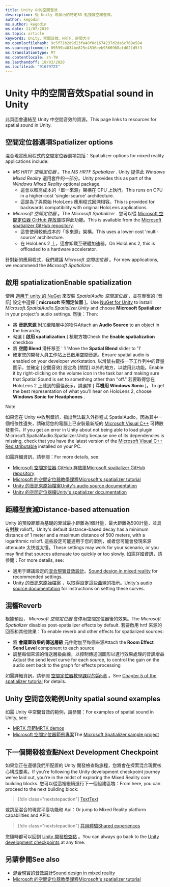 ```yaml
---
title: Unity 中的空間音效
description: 從 Unity 場景內的特定3D 點播放空間音效。
author: kegodin
ms.author: kegodin
ms.date: 11/07/2019
ms.topic: article
keywords: Unity、空間音效、HRTF、房間大小
ms.openlocfilehash: 9c5f71b2d9d13fa40f0d1674237d2da6c769e584
ms.sourcegitcommit: 09599b4034be825e4536eeb9566968afd021d5f3
ms.translationtype: MT
ms.contentlocale: zh-TW
ms.lasthandoff: 10/03/2020
ms.locfileid: "91679725"
---
```

# <a name="spatial-sound-in-unity"></a><span data-ttu-id="5c467-104">Unity 中的空間音效</span><span class="sxs-lookup"><span data-stu-id="5c467-104">Spatial sound in Unity</span></span>

<span data-ttu-id="5c467-105">此頁面會連結至 Unity 中空間音效的資源。</span><span class="sxs-lookup"><span data-stu-id="5c467-105">This page links to resources for spatial sound in Unity.</span></span>

## <a name="spatializer-options"></a><span data-ttu-id="5c467-106">空間定位器選項</span><span class="sxs-lookup"><span data-stu-id="5c467-106">Spatializer options</span></span>
<span data-ttu-id="5c467-107">混合現實應用程式的空間定位器選項包括：</span><span class="sxs-lookup"><span data-stu-id="5c467-107">Spatializer options for mixed reality applications include:</span></span>
* <span data-ttu-id="5c467-108">*MS HRTF 空間定位器* 。</span><span class="sxs-lookup"><span data-stu-id="5c467-108">The *MS HRTF Spatializer* .</span></span> <span data-ttu-id="5c467-109">Unity 提供此 *Windows Mixed Reality* 選用套件的一部分。</span><span class="sxs-lookup"><span data-stu-id="5c467-109">Unity provides this as part of the *Windows Mixed Reality* optional package.</span></span>
  * <span data-ttu-id="5c467-110">這會以較高成本的「單一來源」架構在 CPU 上執行。</span><span class="sxs-lookup"><span data-stu-id="5c467-110">This runs on CPU in a higher-cost 'single-source' architecture.</span></span>
  * <span data-ttu-id="5c467-111">這是為了與原始 HoloLens 應用程式回溯相容。</span><span class="sxs-lookup"><span data-stu-id="5c467-111">This is provided for backwards compatibility with original HoloLens applications.</span></span>
* <span data-ttu-id="5c467-112">*Microsoft 空間定位器* 。</span><span class="sxs-lookup"><span data-stu-id="5c467-112">The *Microsoft Spatializer* .</span></span> <span data-ttu-id="5c467-113">您可以從 [Microsoft 空間定位器 GitHub 存放庫](https://github.com/microsoft/spatialaudio-unity)取得此功能。</span><span class="sxs-lookup"><span data-stu-id="5c467-113">This is available from the [Microsoft spatializer GitHub repository](https://github.com/microsoft/spatialaudio-unity).</span></span>
  * <span data-ttu-id="5c467-114">這會使用較低成本的「多來源」架構。</span><span class="sxs-lookup"><span data-stu-id="5c467-114">This uses a lower-cost 'multi-source' architecture.</span></span>
  * <span data-ttu-id="5c467-115">在 HoloLens 2 上，這會卸載至硬體加速器。</span><span class="sxs-lookup"><span data-stu-id="5c467-115">On HoloLens 2, this is offloaded to a hardware accelerator.</span></span>

<span data-ttu-id="5c467-116">針對新的應用程式，我們建議 *Microsoft 空間定位器* 。</span><span class="sxs-lookup"><span data-stu-id="5c467-116">For new applications, we recommend the *Microsoft Spatializer* .</span></span>

## <a name="enable-spatialization"></a><span data-ttu-id="5c467-117">啟用 spatialization</span><span class="sxs-lookup"><span data-stu-id="5c467-117">Enable spatialization</span></span>

<span data-ttu-id="5c467-118">使用 [適用于 unity 的 NuGet](https://github.com/GlitchEnzo/NuGetForUnity/releases/latest) 來安裝 _SpatialAudio 空間定位器_ ，並在專案的 [音訊] 設定中選擇 [ **microsoft 空間定位器** ]。</span><span class="sxs-lookup"><span data-stu-id="5c467-118">Use [NuGet for Unity](https://github.com/GlitchEnzo/NuGetForUnity/releases/latest) to install _Microsoft.SpatialAudio.Spatializer.Unity_ and choose **Microsoft Spatializer** in your project's audio settings.</span></span> <span data-ttu-id="5c467-119">然後：</span><span class="sxs-lookup"><span data-stu-id="5c467-119">Then:</span></span>
* <span data-ttu-id="5c467-120">將 **音訊來源** 附加至階層中的物件</span><span class="sxs-lookup"><span data-stu-id="5c467-120">Attach an **Audio Source** to an object in the hierarchy</span></span>
* <span data-ttu-id="5c467-121">勾選 [ **啟用 spatialization** ] 核取方塊</span><span class="sxs-lookup"><span data-stu-id="5c467-121">Check the **Enable spatialization** checkbox</span></span>
* <span data-ttu-id="5c467-122">將 **空間 Blend** 滑杆移至 ' 1 '</span><span class="sxs-lookup"><span data-stu-id="5c467-122">Move the **Spatial Blend** slider to '1'</span></span>
* <span data-ttu-id="5c467-123">確定您的開發人員工作站上已啟用空間音訊。</span><span class="sxs-lookup"><span data-stu-id="5c467-123">Ensure spatial audio is enabled on your developer workstation.</span></span> <span data-ttu-id="5c467-124">以滑鼠右鍵按一下工作列中的音量圖示，並確定 [空間音效] 設定為 [關閉] 以外的地方，以啟用此功能。</span><span class="sxs-lookup"><span data-stu-id="5c467-124">Enable it by right-clicking on the volume icon in the task bar and making sure that Spatial Sound is set to something other than "off."</span></span> <span data-ttu-id="5c467-125">若要取得您在 HoloLens 2 上聽到的最佳表示，請選擇 [ **耳機用 Windows Sonic** ]。</span><span class="sxs-lookup"><span data-stu-id="5c467-125">To get the best representation of what you'll hear on HoloLens 2, choose **Windows Sonic for Headphones** .</span></span>

>[!NOTE]
><span data-ttu-id="5c467-126">如果您在 Unity 中收到錯誤，指出無法載入外掛程式 SpatialAudio，因為其中一個相依性遺失，請確認您的電腦上已安裝最新版的 [Microsoft Visual C++](https://support.microsoft.com/en-us/help/2977003/the-latest-supported-visual-c-downloads) 可轉散發套件。</span><span class="sxs-lookup"><span data-stu-id="5c467-126">If you get an error in Unity about not being able to load plugin Microsoft.SpatialAudio.Spatializer.Unity because one of its dependencies is missing, check that you have the latest version of the [Microsoft Visual C++ Redistributable](https://support.microsoft.com/en-us/help/2977003/the-latest-supported-visual-c-downloads) installed on your PC.</span></span>

<span data-ttu-id="5c467-127">如需詳細資訊，請參閱：</span><span class="sxs-lookup"><span data-stu-id="5c467-127">For more details, see:</span></span>
* [<span data-ttu-id="5c467-128">Microsoft 空間定位器 GitHub 存放庫</span><span class="sxs-lookup"><span data-stu-id="5c467-128">Microsoft spatializer GitHub repository</span></span>](https://github.com/microsoft/spatialaudio-unity)
* [<span data-ttu-id="5c467-129">Microsoft 的空間定位器教學課程</span><span class="sxs-lookup"><span data-stu-id="5c467-129">Microsoft's spatializer tutorial</span></span>](tutorials/unity-spatial-audio-ch1.md)
* [<span data-ttu-id="5c467-130">Unity 的音訊來原始檔案</span><span class="sxs-lookup"><span data-stu-id="5c467-130">Unity's audio source documentation</span></span>](https://docs.unity3d.com/2019.3/Documentation/Manual/class-AudioSource.html)
* [<span data-ttu-id="5c467-131">Unity 的空間定位器檔</span><span class="sxs-lookup"><span data-stu-id="5c467-131">Unity's spatializer documentation</span></span>](https://docs.unity3d.com/Manual/VRAudioSpatializer.html)

## <a name="distance-based-attenuation"></a><span data-ttu-id="5c467-132">距離型衰減</span><span class="sxs-lookup"><span data-stu-id="5c467-132">Distance-based attenuation</span></span>
<span data-ttu-id="5c467-133">Unity 的預設距離為基礎的衰減最小距離為1個計量，最大距離為500計量，並具有對數 rolloff。</span><span class="sxs-lookup"><span data-stu-id="5c467-133">Unity's default distance-based decay has a minimum distance of 1 meter and a maximum distance of 500 meters, with a logarithmic rolloff.</span></span> <span data-ttu-id="5c467-134">這些設定可能適用于您的案例，或者您可能會發現來源 attenuate 太快或太慢。</span><span class="sxs-lookup"><span data-stu-id="5c467-134">These settings may work for your scenario, or you may find that sources attenuate too quickly or too slowly.</span></span> <span data-ttu-id="5c467-135">如需詳細資訊，請參閱：</span><span class="sxs-lookup"><span data-stu-id="5c467-135">For more details, see:</span></span>
* <span data-ttu-id="5c467-136">適用于建議設定的[混合現實音效設計](../../design/spatial-sound-design.md)。</span><span class="sxs-lookup"><span data-stu-id="5c467-136">[Sound design in mixed reality](../../design/spatial-sound-design.md) for recommended settings.</span></span>
* <span data-ttu-id="5c467-137">[Unity 的音訊來原始檔案](https://docs.unity3d.com/2019.3/Documentation/Manual/class-AudioSource.html) ，以取得設定這些曲線的指示。</span><span class="sxs-lookup"><span data-stu-id="5c467-137">[Unity's audio source documentation](https://docs.unity3d.com/2019.3/Documentation/Manual/class-AudioSource.html) for instructions on setting these curves.</span></span>

## <a name="reverb"></a><span data-ttu-id="5c467-138">混響</span><span class="sxs-lookup"><span data-stu-id="5c467-138">Reverb</span></span>
<span data-ttu-id="5c467-139">根據預設， _Microsoft 空間定位器_ 會停用空間定位器後的效果。</span><span class="sxs-lookup"><span data-stu-id="5c467-139">The _Microsoft Spatializer_ disables post-spatializer effects by default.</span></span> <span data-ttu-id="5c467-140">若要啟用 hrtf 來源的回音和其他效果：</span><span class="sxs-lookup"><span data-stu-id="5c467-140">To enable reverb and other effects for spatialized sources:</span></span>
* <span data-ttu-id="5c467-141">將 **會議室效果的傳送層級** 元件附加至每個來源</span><span class="sxs-lookup"><span data-stu-id="5c467-141">Attach the **Room Effect Send Level** component to each source</span></span>
* <span data-ttu-id="5c467-142">調整每個來源的傳送層級曲線，以控制傳送回圖形以進行效果處理的音訊增益</span><span class="sxs-lookup"><span data-stu-id="5c467-142">Adjust the send level curve for each source, to control the gain on the audio sent back to the graph for effects processing</span></span>

<span data-ttu-id="5c467-143">如需詳細資訊，請參閱 [空間定位器教學課程的第5章](tutorials/unity-spatial-audio-ch5.md) 。</span><span class="sxs-lookup"><span data-stu-id="5c467-143">See [Chapter 5 of the spatializer tutorial](tutorials/unity-spatial-audio-ch5.md) for details.</span></span>

## <a name="unity-spatial-sound-examples"></a><span data-ttu-id="5c467-144">Unity 空間音效範例</span><span class="sxs-lookup"><span data-stu-id="5c467-144">Unity spatial sound examples</span></span>
<span data-ttu-id="5c467-145">如需 Unity 中空間音效的範例，請參閱：</span><span class="sxs-lookup"><span data-stu-id="5c467-145">For examples of spatial sound in Unity, see:</span></span>
* [<span data-ttu-id="5c467-146">MRTK 示範</span><span class="sxs-lookup"><span data-stu-id="5c467-146">MRTK demos</span></span>](https://github.com/microsoft/MixedRealityToolkit-Unity/tree/mrtk_release/Assets/MixedRealityToolkit.Examples/Demos/Audio)
* <span data-ttu-id="5c467-147">[Microsoft 空間定位器範例專案](https://github.com/microsoft/spatialaudio-unity/tree/master/Samples/MicrosoftSpatializerSample)</span><span class="sxs-lookup"><span data-stu-id="5c467-147">The [Microsoft Spatializer sample project](https://github.com/microsoft/spatialaudio-unity/tree/master/Samples/MicrosoftSpatializerSample)</span></span>

## <a name="next-development-checkpoint"></a><span data-ttu-id="5c467-148">下一個開發檢查點</span><span class="sxs-lookup"><span data-stu-id="5c467-148">Next Development Checkpoint</span></span>

<span data-ttu-id="5c467-149">如果您正在遵循我們所配置的 Unity 開發檢查點旅程，您將會在探索混合現實核心構成要素。</span><span class="sxs-lookup"><span data-stu-id="5c467-149">If you're following the Unity development checkpoint journey we've laid out, you're in the midst of exploring the Mixed Reality core building blocks.</span></span> <span data-ttu-id="5c467-150">您可以從這裡繼續進行下一個組建區塊：</span><span class="sxs-lookup"><span data-stu-id="5c467-150">From here, you can proceed to the next building block:</span></span>

> [!div class="nextstepaction"]
> [<span data-ttu-id="5c467-151">Text</span><span class="sxs-lookup"><span data-stu-id="5c467-151">Text</span></span>](text-in-unity.md)

<span data-ttu-id="5c467-152">或跳至混合的現實平臺功能和 Api：</span><span class="sxs-lookup"><span data-stu-id="5c467-152">Or jump to Mixed Reality platform capabilities and APIs:</span></span>

> [!div class="nextstepaction"]
> [<span data-ttu-id="5c467-153">共用體驗</span><span class="sxs-lookup"><span data-stu-id="5c467-153">Shared experiences</span></span>](shared-experiences-in-unity.md)

<span data-ttu-id="5c467-154">您隨時都可以回到 [Unity 開發檢查點](unity-development-overview.md#2-core-building-blocks) 。</span><span class="sxs-lookup"><span data-stu-id="5c467-154">You can always go back to the [Unity development checkpoints](unity-development-overview.md#2-core-building-blocks) at any time.</span></span>

## <a name="see-also"></a><span data-ttu-id="5c467-155">另請參閱</span><span class="sxs-lookup"><span data-stu-id="5c467-155">See also</span></span>
* [<span data-ttu-id="5c467-156">混合現實的音效設計</span><span class="sxs-lookup"><span data-stu-id="5c467-156">Sound design in mixed reality</span></span>](../../design/spatial-sound-design.md)
* [<span data-ttu-id="5c467-157">Microsoft 的空間定位器教學課程</span><span class="sxs-lookup"><span data-stu-id="5c467-157">Microsoft's spatializer tutorial</span></span>](tutorials/unity-spatial-audio-ch1.md)
